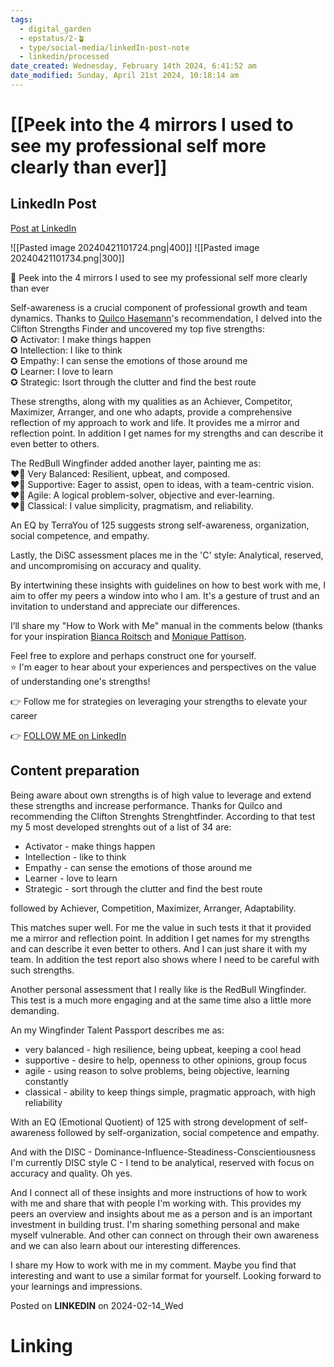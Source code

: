```yaml
---
tags:
  - digital_garden
  - epstatus/2-🪴
  - type/social-media/linkedIn-post-note
  - linkedin/processed
date_created: Wednesday, February 14th 2024, 6:41:52 am
date_modified: Sunday, April 21st 2024, 10:18:14 am
---
```

# [[Peek into the 4 mirrors I used to see my professional self more clearly than ever]]
## LinkedIn Post
[Post at LinkedIn](https://www.linkedin.com/posts/sebastiankamilli_peek-into-the-4-mirrors-i-used-to-see-activity-7163441848059965440-_3Xt?utm_source=share&utm_medium=member_desktop)

![[Pasted image 20240421101724.png|400]]
![[Pasted image 20240421101734.png|300]]

🚀 Peek into the 4 mirrors I used to see my professional self more clearly than ever  
  
Self-awareness is a crucial component of professional growth and team dynamics. Thanks to [](https://www.linkedin.com/in/ACoAABI587YBSSrrBoMZzq0u8GJfc0P4sjJCwxY)[Quilco Hasemann](https://www.linkedin.com/in/quilco-hasemann-6724a886/)'s recommendation, I delved into the Clifton Strengths Finder and uncovered my top five strengths:  
✪ Activator: I make things happen  
✪ Intellection: I like to think  
✪ Empathy: I can sense the emotions of those around me  
✪ Learner: I love to learn  
✪ Strategic: Isort through the clutter and find the best route  
  
These strengths, along with my qualities as an Achiever, Competitor, Maximizer, Arranger, and one who adapts, provide a comprehensive reflection of my approach to work and life. It provides me a mirror and reflection point. In addition I get names for my strengths and can describe it even better to others.  
  
The RedBull Wingfinder added another layer, painting me as:  
❤️🐂 Very Balanced: Resilient, upbeat, and composed.  
❤️🐂 Supportive: Eager to assist, open to ideas, with a team-centric vision.  
❤️🐂 Agile: A logical problem-solver, objective and ever-learning.  
❤️🐂 Classical: I value simplicity, pragmatism, and reliability.  
  
An EQ by TerraYou of 125 suggests strong self-awareness, organization, social competence, and empathy.  
  
Lastly, the DiSC assessment places me in the 'C' style: Analytical, reserved, and uncompromising on accuracy and quality.  
  
By intertwining these insights with guidelines on how to best work with me, I aim to offer my peers a window into who I am. It's a gesture of trust and an invitation to understand and appreciate our differences.  
  
I’ll share my "How to Work with Me" manual in the comments below (thanks for your inspiration [](https://www.linkedin.com/in/ACoAABjoILQB9XbiOmeeDmp8PGkKLdXwp_5Pxig)[Bianca Roitsch](https://www.linkedin.com/in/bianca-roitsch/) and [](https://www.linkedin.com/in/ACoAABbTRJoBDc-9uXTytaBWa1esy94dtdVNpS0)[Monique Pattison](https://www.linkedin.com/in/moniquepattison/).  
  
Feel free to explore and perhaps construct one for yourself.  
⭐ I'm eager to hear about your experiences and perspectives on the value of understanding one's strengths!  
  
👉 Follow me for strategies on leveraging your strengths to elevate your career

👉 [FOLLOW ME on LinkedIn](https://www.linkedin.com/comm/mynetwork/discovery-see-all?usecase=PEOPLE_FOLLOWS&followMember=sebastiankamilli)

## Content preparation
Being aware about own strengths is of high value to leverage and extend these strengths and increase performance. Thanks for Quilco and recommending the Clifton Strenghts Strenghtfinder.  According to that test my 5 most developed strenghts out of a list of 34 are: 

+ Activator - make things happen
+ Intellection - like to think
+ Empathy - can sense the emotions of those around me
+ Learner - love to learn
+ Strategic - sort through the clutter and find the best route

followed by Achiever, Competition, Maximizer, Arranger, Adaptability. 

This matches super well. For me the value in such tests it that it provided me a mirror and reflection point. In addition I get names for my strengths and can describe it even better to others. And I can just share it with my team. 
In addition the test report also shows where I need to be careful with such strengths.

Another personal assessment that I really like is the RedBull Wingfinder. This test is a much more engaging and at the same time also a little more demanding. 

An my Wingfinder Talent Passport describes me as:
+ very balanced - high resilience, being upbeat, keeping a cool head
+ supportive - desire to help, openness to other opinions, group focus
+ agile - using reason to solve problems, being objective, learning constantly
+ classical - ability to keep things simple, pragmatic approach, with high reliability

With an EQ (Emotional Quotient) of 125 with strong development of self-awareness followed by self-organization, social competence and empathy. 

And with the DISC - Dominance-Influence-Steadiness-Conscientiousness I'm currently DISC style C - I tend to be analytical, reserved with focus on accuracy and quality. Oh yes. 

And I connect all of these insights and more instructions of how to work with me and share that with people I'm working with. This provides my peers an overview and insights about me as a person and is an important investment in building trust. I'm sharing something personal and make myself vulnerable. And other can connect on through their own awareness and we can also learn about our interesting differences.

I share my How to work with me in my comment. Maybe you find that interesting and want to use a similar format for yourself. Looking forward to your learnings and impressions. 

Posted on **LINKEDIN** on 2024-02-14_Wed
# Linking